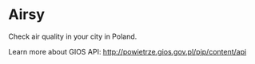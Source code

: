 # Airsy

Check air quality in your city in Poland.

Learn more about GIOS API: http://powietrze.gios.gov.pl/pjp/content/api